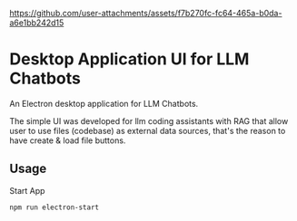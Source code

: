 https://github.com/user-attachments/assets/f7b270fc-fc64-465a-b0da-a6e1bb242d15

# Desktop Application UI for LLM Chatbots

An Electron desktop application for LLM Chatbots.

The simple UI was developed for llm coding assistants with RAG that allow user to use files (codebase) as external data sources, that's the reason to have create & load file buttons.

## Usage

Start App
```
npm run electron-start
```
